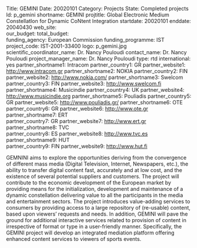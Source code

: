 Title: GEMINI
Date:  20020101
Category: Projects
State: Completed projects
Id: p_gemini
shortname: GEMINI
projtitle: Global Electronic Medium ConstellatIon for Dynamic CoNtent Integration
startdate: 20020101
enddate: 20040430
web_site:  
our_budget:
total_budget:  
funding_agency: European Commission
funding_programme: IST  
project_code: IST-2001-33400
logo: p_gemini.jpg  
scientific_coordinator_name: Dr. Nancy Pouloudi
contact_name: Dr. Nancy Pouloudi
project_manager_name: Dr. Nancy Pouloudi
type: rtd
international: yes
partner_shortname1: Intracom
partner_country1: GR
partner_website1: http://www.intracom.gr
partner_shortname2: NOKIA
partner_country2: FIN
partner_website2: http://www.nokia.com/
partner_shortname3: Swelcom
partner_country3: FIN
partner_website3: http://www.swelcom.fi
partner_shortname4: Musicindie
partner_country4: UK
partner_website4: http://www.musicindie.org
partner_shortname5: Pouliadis
partner_country5: GR
partner_website5: http://www.pouliadis.gr/
partner_shortname6: OTE
partner_country6: GR
partner_website6: http://www.ote.gr
partner_shortname7: ERT  
partner_country7: GR
partner_website7: http://www.ert.gr
partner_shortname8: TVC   
partner_country8: ES
partner_website8: http://www.tvc.es
partner_shortname9: HUT   
partner_country9: FIN
partner_website9: http://www.hut.fi

GEMNINI aims to explore the opportunities deriving from the convergence of different mass media (Digital Television, Internet, Newspapers, etc.), the ability to transfer digital content fast, accurately and at low cost, and the existence of several potential suppliers and customers. The project will contribute to the economic development of the European market by providing means for the initialization, development and maintenance of a dynamic constellation delivering value to all the participants in the media and entertainment sectors. The project introduces value-adding services to consumers by providing access to a large repository of (re-usable) content, based upon viewers’ requests and needs. In addition, GEMINI will pave the ground for additional interactive services related to provision of content in irrespective of format or type in a user-friendly manner. Specifically, the GEMINI project will develop an integrated mediation platform offering enhanced content services to viewers of sports events.
